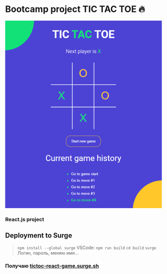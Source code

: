 # Bootcamp project TIC TAC TOE :fire:
[![image tic-tac-toe](./src/img/tictactoe.png)](http://tictoc-react-game.surge.sh/)
### React.js project

## Deployment to Surge
> `npm install --global surge`
> VSCode:
> `npm run build`
> `cd build`
> `surge`
Логин, пароль, меняю имя...
### Получаю [tictoc-react-game.surge.sh](http://tictoc-react-game.surge.sh/)
